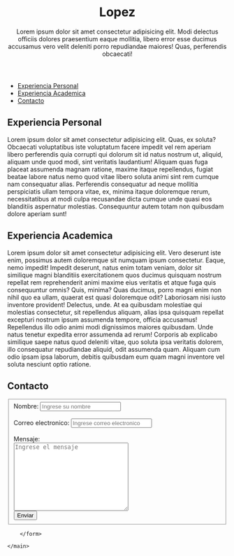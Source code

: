 <!DOCTYPE html>
<html lang="en">
<head>
    <meta charset="UTF-8">
    <meta name="viewport" content="width=device-width, initial-scale=1.0">
    <title>HTML5 y CSS3</title>
    <link rel="stylesheet" type="text/css" href="Style/styleTP2.css">

</head>
<body>
    <header>
        <h1>Lopez</h1>
        <p>Lorem ipsum dolor sit amet consectetur adipisicing elit. Modi delectus officiis dolores praesentium eaque mollitia, libero error esse ducimus accusamus vero velit deleniti porro repudiandae maiores! Quas, perferendis obcaecati!</p>
    </header>
</body>
<nav>
    <ul>
        <li><a href="#experiencia-personal">Experiencia Personal</a></li>
        <li><a href="#experiencia-academica">Experiencia Academica</a></li>
        <li><a href="#contacto">Contacto</a></li>
    </ul>
</nav>
<section id="experiencia-personal">
    <h2>Experiencia Personal</h2>
    <p>Lorem ipsum dolor sit amet consectetur adipisicing elit. Quas, ex soluta? Obcaecati voluptatibus iste voluptatum facere impedit vel rem aperiam libero perferendis quia corrupti qui dolorum sit id natus nostrum ut, aliquid, aliquam unde quod modi, sint veritatis laudantium! Aliquam quas fuga placeat assumenda magnam ratione, maxime itaque repellendus, fugiat beatae labore natus nemo quod vitae libero soluta animi sint rem cumque nam consequatur alias. Perferendis consequatur ad neque mollitia perspiciatis ullam tempora vitae, ex, minima itaque doloremque rerum, necessitatibus at modi culpa recusandae dicta cumque unde quasi eos blanditiis aspernatur molestias. Consequuntur autem totam non quibusdam dolore aperiam sunt!</p>
</section>
<section id="experiencia-academica">
    <h2>Experiencia Academica</h2>
    <p>Lorem ipsum dolor sit amet consectetur adipisicing elit. Vero deserunt iste enim, possimus autem doloremque sit numquam ipsum consectetur. Eaque, nemo impedit! Impedit deserunt, natus enim totam veniam, dolor sit similique magni blanditiis exercitationem quos ducimus quisquam nostrum repellat rem reprehenderit animi maxime eius veritatis et atque fuga quis consequuntur omnis? Quis, minima? Quas ducimus, porro magni enim non nihil quo ea ullam, quaerat est quasi doloremque odit? Laboriosam nisi iusto inventore provident! Delectus, unde. At ea quibusdam molestiae qui molestias consectetur, sit repellendus aliquam, alias ipsa quisquam repellat excepturi nostrum ipsum assumenda tempore, officia accusamus! Repellendus illo odio animi modi dignissimos maiores quibusdam. Unde natus tenetur expedita error assumenda ad rerum! Corporis ab explicabo similique saepe natus quod deleniti vitae, quo soluta ipsa veritatis dolorem, illo consequatur repudiandae aliquid, odit assumenda quam. Aliquam cum odio ipsam ipsa laborum, debitis quibusdam eum quam magni inventore vel soluta nesciunt optio ratione.</p>
</section>
<section id="contacto">
    <h2>Contacto</h2>
    <main>
        <form action="" method="get">
            <fieldset>
                Nombre:
                <input placeholder="Ingrese su nombre" type="text" required>
                <br>
                <br>
                Correo electronico:
                <input placeholder="Ingrese correo electronico" type="email" required>
                <br>
                <br>
                Mensaje:
                <br>
                <textarea placeholder="Ingrese el mensaje" id="mensaje" cols="30" rows="10"></textarea>
                <br>
                <button type="submit">Enviar</button>
            </fieldset>

        </form>
           
    </main>

</section>
</html>
